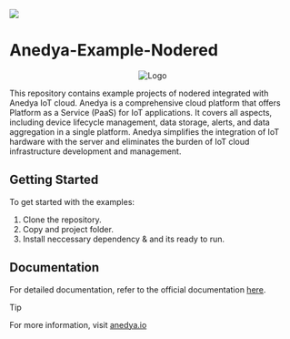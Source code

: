 [<img src="https://img.shields.io/badge/Anedya-Documentation-blue?style=for-the-badge">](https://docs.anedya.io?utm_source=github&utm_medium=link&utm_campaign=github-examples&utm_content=anedya-nodered)

# Anedya-Example-Nodered

<p align="center">
    <img src="https://cdn.anedya.io/anedya_black_banner.png" alt="Logo">
</p>
This repository contains example projects of nodered integrated with Anedya IoT cloud. Anedya is a comprehensive cloud platform that offers Platform as a Service (PaaS) for IoT applications. It covers all aspects, including device lifecycle management, data storage, alerts, and data aggregation in a single platform. Anedya simplifies the integration of IoT hardware with the server and eliminates the burden of IoT cloud infrastructure development and management.

<!-- ## Examples Included: -->


## Getting Started

To get started with the examples:

1. Clone the repository.
2. Copy and project folder.
3. Install neccessary dependency & and its ready to run.

## Documentation

For detailed documentation, refer to the official documentation [here](https://docs.anedya.io?utm_source=github&utm_medium=link&utm_campaign=github-examples&utm_content=aneyda-nodered).

<!-- ## License -->

>[!TIP]
> For more information, visit [anedya.io](https://anedya.io/?utm_source=github&utm_medium=link&utm_campaign=github-examples&utm_content=anedya-nodered)
 